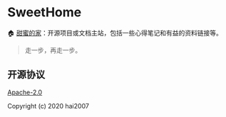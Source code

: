 # SweetHome
🏠 [甜蜜的家](https://hai2007.gitee.io/sweethome/)：开源项目或文档主站，包括一些心得笔记和有益的资料链接等。

> 走一步，再走一步。

开源协议
---------------------------------------
[Apache-2.0](https://github.com/hai2007/SweetHome/blob/master/LICENSE)

Copyright (c) 2020 hai2007